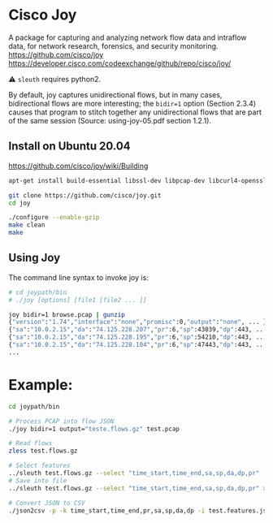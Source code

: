 # Cisco Joy
A package for capturing and analyzing network flow data and intraflow data, for network research, forensics, and security monitoring.  
https://github.com/cisco/joy  
https://developer.cisco.com/codeexchange/github/repo/cisco/joy/

:warning: `sleuth` requires python2.

By default, joy captures unidirectional flows, but in many cases, bidirectional flows are more interesting;
the `bidir=1` option (Section 2.3.4) causes that program to stitch together any unidirectional flows that
are part of the same session (Source: using-joy-05.pdf section 1.2.1).

## Install on Ubuntu 20.04
https://github.com/cisco/joy/wiki/Building  
```bash
apt-get install build-essential libssl-dev libpcap-dev libcurl4-openssl-dev

git clone https://github.com/cisco/joy.git
cd joy

./configure --enable-gzip
make clean
make
```

## Using Joy
The command line syntax to invoke joy is:
```bash
# cd joypath/bin
# ./joy [options] [file1 [file2 ... ]]

joy bidir=1 browse.pcap | gunzip
{"version":"1.74","interface":"none","promisc":0,"output":"none", ... }
{"sa":"10.0.2.15","da":"74.125.228.207","pr":6,"sp":43039,"dp":443, ... }
{"sa":"10.0.2.15","da":"74.125.228.195","pr":6,"sp":54210,"dp":443, ... }
{"sa":"10.0.2.15","da":"74.125.228.104","pr":6,"sp":47443,"dp":443, ... }
...
```

# Example:
```bash
cd joypath/bin

# Process PCAP into flow JSON
./joy bidir=1 output="teste.flows.gz" test.pcap

# Read flows
zless test.flows.gz

# Select features
../sleuth test.flows.gz --select "time_start,time_end,sa,sp,da,dp,pr"
# Save into file
../sleuth test.flows.gz --select "time_start,time_end,sa,sp,da,dp,pr" > test.features.json

# Convert JSON to CSV
./json2csv -p -k time_start,time_end,pr,sa,sp,da,dp -i test.features.json -o test.features.csv
```

